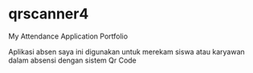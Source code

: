 # qrscanner4
My Attendance Application Portfolio

Aplikasi absen saya ini digunakan untuk merekam siswa atau karyawan dalam absensi dengan sistem Qr Code
